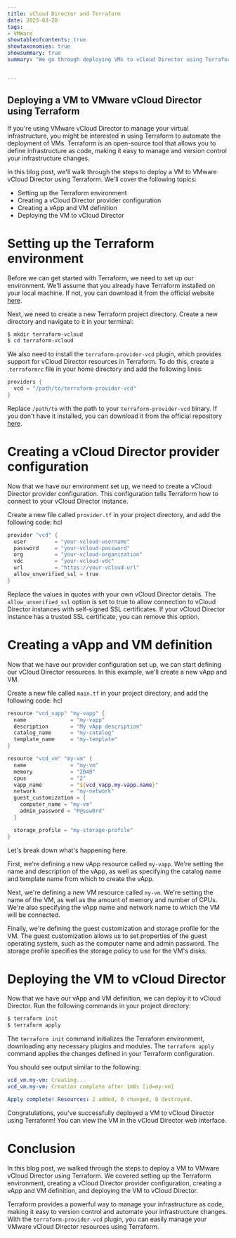```yaml
---
title: vCloud Director and Terraform
date: 2023-03-20
tags:
- VMWare
showtableofcontents: true
showtaxonomies: true
showsummary: true
summary: "We go through deploying VMs to vCloud Director using Terraform" 


---
```



## Deploying a VM to VMware vCloud Director using Terraform
If you're using VMware vCloud Director to manage your virtual infrastructure, you might be interested in using Terraform to automate the deployment of VMs. Terraform is an open-source tool that allows you to define infrastructure as code, making it easy to manage and version control your infrastructure changes.

In this blog post, we'll walk through the steps to deploy a VM to VMware vCloud Director using Terraform. We'll cover the following topics:

* Setting up the Terraform environment
* Creating a vCloud Director provider configuration
* Creating a vApp and VM definition
* Deploying the VM to vCloud Director


# Setting up the Terraform environment
Before we can get started with Terraform, we need to set up our environment. We'll assume that you already have Terraform installed on your local machine. If not, you can download it from the official website [here][1].

Next, we need to create a new Terraform project directory. Create a new directory and navigate to it in your terminal:


```powershell 
$ mkdir terraform-vcloud
$ cd terraform-vcloud
```

We also need to install the `terraform-provider-vcd` plugin, which provides support for vCloud Director resources in Terraform. To do this, create a .`terraformrc` file in your home directory and add the following lines:

```powershell 
providers {
  vcd = "/path/to/terraform-provider-vcd"
}
```

Replace `/path/to` with the path to your `terraform-provider-vcd` binary. If you don't have it installed, you can download it from the official repository [here][2].


# Creating a vCloud Director provider configuration
Now that we have our environment set up, we need to create a vCloud Director provider configuration. This configuration tells Terraform how to connect to your vCloud Director instance.

Create a new file called `provider.tf` in your project directory, and add the following code:
hcl

```powershell
provider "vcd" {
  user         = "your-vcloud-username"
  password     = "your-vcloud-password"
  org          = "your-vcloud-organization"
  vdc          = "your-vcloud-vdc"
  url          = "https://your-vcloud-url"
  allow_unverified_ssl = true
}
```

Replace the values in quotes with your own vCloud Director details. The `allow_unverified_ssl` option is set to true to allow connection to vCloud Director instances with self-signed SSL certificates. If your vCloud Director instance has a trusted SSL certificate, you can remove this option.

# Creating a vApp and VM definition
Now that we have our provider configuration set up, we can start defining our vCloud Director resources. In this example, we'll create a new vApp and VM.

Create a new file called `main.tf` in your project directory, and add the following code:
hcl

```powershell
resource "vcd_vapp" "my-vapp" {
  name              = "my-vapp"
  description       = "My vApp description"
  catalog_name      = "my-catalog"
  template_name     = "my-template"
}

resource "vcd_vm" "my-vm" {
  name              = "my-vm"
  memory            = "2048"
  cpus              = "2"
  vapp_name         = "${vcd_vapp.my-vapp.name}"
  network           = "my-network"
  guest_customization = {
    computer_name = "my-vm"
    admin_password = "P@ssw0rd"
  }

  storage_profile = "my-storage-profile"
}

```

Let's break down what's happening here.

First, we're defining a new vApp resource called `my-vapp`. We're setting the name and description of the vApp, as well as specifying the catalog name and template name from which to create the vApp.

Next, we're defining a new VM resource called `my-vm`. We're setting the name of the VM, as well as the amount of memory and number of CPUs. We're also specifying the vApp name and network name to which the VM will be connected.

Finally, we're defining the guest customization and storage profile for the VM. The guest customization allows us to set properties of the guest operating system, such as the computer name and admin password. The storage profile specifies the storage policy to use for the VM's disks.

# Deploying the VM to vCloud Director
Now that we have our vApp and VM definition, we can deploy it to vCloud Director. Run the following commands in your project directory:


```powershell
$ terraform init
$ terraform apply
```

The `terraform init` command initializes the Terraform environment, downloading any necessary plugins and modules. The `terraform apply` command applies the changes defined in your Terraform configuration.

You should see output similar to the following:


```yaml
vcd_vm.my-vm: Creating...
vcd_vm.my-vm: Creation complete after 1m0s [id=my-vm]

Apply complete! Resources: 2 added, 0 changed, 0 destroyed.
```

Congratulations, you've successfully deployed a VM to vCloud Director using Terraform! You can view the VM in the vCloud Director web interface.

# Conclusion
In this blog post, we walked through the steps to deploy a VM to VMware vCloud Director using Terraform. We covered setting up the Terraform environment, creating a vCloud Director provider configuration, creating a vApp and VM definition, and deploying the VM to vCloud Director.

Terraform provides a powerful way to manage your infrastructure as code, making it easy to version control and automate your infrastructure changes. With the `terraform-provider-vcd` plugin, you can easily manage your VMware vCloud Director resources using Terraform.



[1]: https://www.terraform.io/downloads.html
[2]: https://github.com/vmware/terraform-provider-vcd/releases